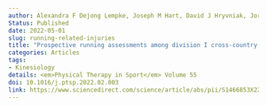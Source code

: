```yaml
---
author: Alexandra F Dejong Lempke, Joseph M Hart, David J Hryvniak, Jordan Rodu, Jay Hertel
Status: Published
date: 2022-05-01
slug: running-related-injuries
title: "Prospective running assessments among division I cross-country athletes"
categories: Articles
tags:
- Kinesiology
details: <em>Physical Therapy in Sport</em> Volume 55
doi: 10.1016/j.ptsp.2022.02.003
link: https://www.sciencedirect.com/science/article/abs/pii/S1466853X22000165
---
```


